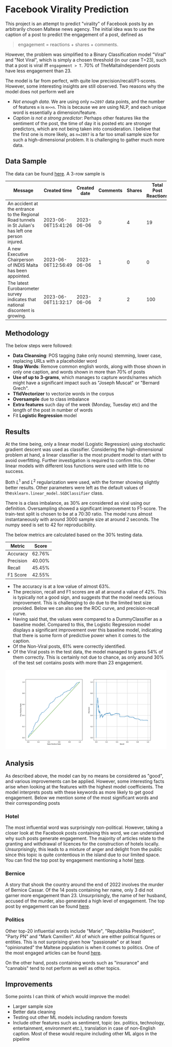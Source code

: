 # Facebook Virality Prediction

This project is an attempt to predict "virality" of Facebook posts by an arbitrarily chosen Maltese news agency. The initial idea was to use the caption of a post to predict the engagement of a post, defined as

> engagement = reactions + shares + comments.

However, the problem was simplified to a Binary Classification model "Viral" and "Not Viral", which is simply a chosen threshold (in our case T=23), such that a post is viral iff `engagement > T`. 70% of TheMaltaIndependent posts have less engagement than 23. 

The model is far from perfect, with quite low precision/recall/F1-scores. However, some interesting insights are still observed. Two reasons why the model does not perform well are
- *Not enough data*. We are using only `n=2897` data points, and the number of features `m` is `m>>n`. This is because we are using NLP, and each unique word is essentially a dimension/feature.
- *Caption is not a strong predictor*: Perhaps other features like the sentiment of the post, the time of day it is posted etc are stronger predictors, which are not being taken into consideration. 
I believe that the first one is more likely, as `n=2897` is a far too small sample size for such a high-dimensional problem. It is challenging to gather much more data. 
## Data Sample
The data can be found [here](https://docs.google.com/spreadsheets/d/1mGNZX6qb7hMnKa9va_cyTjJm-B9RGV225U_JzEZryHw/edit#gid=0). A 3-row sample is

| Message                                                                                              | Created time             | Created date | Comments | Shares | Total Post Reactions | tot_engagement | engagement |
|------------------------------------------------------------------------------------------------------|--------------------------|--------------|----------|--------|----------------------|----------------|------------|
| An accident at the entrance to the Regional Road tunnels in St Julian's has left one person injured. | 2023-06-06T15:41:26 |   2023-06-06 |        0 |      4 |                   19 |             23 |          0 |
| A new Executive Chairperson of INDIS Malta has been appointed.                                       | 2023-06-06T12:56:49 |   2023-06-06 |        1 |      0 |                    0 |              1 |          0 |
| The latest Eurobarometer survey indicates that national discontent is growing.                       | 2023-06-06T11:32:17 |   2023-06-06 |        2 |      2 |                   100 |             104 |          1 |

## Methodology
The below steps were followed:
- **Data Cleansing**: POS tagging (take only nouns) stemming, lower case, replacing URLs with a placeholder word
- **Stop Words**: Remove common english words, along with those shown in only one caption, and words shown in more than 70% of posts
- **Use of up to 3-grams**, which manages to capture words/names which might have a significant impact such as "Joseph Muscat" or "Bernard Grech".
- **TfidVectorizer** to vectorize words in the corpus
-  **Oversample** due to class imbalance
- **Extra features** such day of the week (Monday, Tuesday etc) and the length of the post in number of words
- Fit **Logistic Regression** model
## Results
At the time being, only a linear model (Logistic Regression) using stochastic gradient descent was used as classifier. Considering the high-dimensional problem at hand, a linear classifier is the most prudent model to start with to avoid overfitting. Further investigation is required to confirm this. Other linear models with different loss functions were used with little to no success. 

Both $L^1$ and $L^2$ regularization were used, with the former showing slightly better results. Other parameters were left as the default values of the`sklearn.linear_model.SGDClassifier` class.

There is a class imbalance, as 30% are considered as viral using our definition. Oversampling showed a significant improvement to F1-score. The train-test split is chosen to be at a 70:30 ratio. The model runs almost instantaneously with around 3000 sample size at around 2 seconds. The numpy seed is set to 42 for reproducibility.

The below metrics are calculated based on the 30% testing data.

| Metric | Score  |
|--|--------|
| Accuracy | 62.76% |
| Precision | 40.00% |
| Recall | 45.45% |
| F1 Score | 42.55% |

- The accuracy is at a low value of almost 63%.
- The precision, recall and F1 scores are all at around a value of 42%. This is typically not a good sign, and suggests that the model needs serious improvement. This is challenging to do due to the limited test size provided. Below we can also see the ROC curve, and precision-recall curve. 
- Having said that, the values were compared to a DummyClassifier as a baseline model. Compared to this, the Logistic Regression model displays a significant improvement over this baseline model, indicating that there is some form of predictive power when it comes to the caption.
- Of the Non-Viral posts, 61% were correctly identified.
- Of the Viral posts in the test data, the model managed to guess 54% of them correctly. This is certainly not due to chance, as only around 30% of the test set contains posts with more than 23 engagement. 

![ROC Curve](https://github.com/DylanZammit/Facebook-Virality-Predictor/blob/master/img/ROC.png?raw=true)

## Analysis
As described above, the model can by no means be considered as "good", and various improvements can be applied. However, some interesting facts arise when looking at the features with the highest model coefficients. The model interprets posts with these keywords as more likely to get good engagement. Below we mention some of the most significant words and their corresponding posts 
### Hotel 
The most influential word was surprisingly non-political. However, taking a closer look at the Facebook posts containing this word, we can understand why such posts generate engagement. The majority of articles relate to the granting and withdrawal of licences for the construction of hotels locally. Unsurprisingly, this leads to a mixture of anger and delight from the public since this topic is quite contentious in the island due to our limited space. You can find the top post by engagement mentioning a hotel [here](https://www.facebook.com/597379732408318/posts/563235669156058).
### Bernice
A story that shook the country around the end of 2022 involves the murder of Bernice Cassar. Of the 14 posts containing her name, only 3 did not garner more engagement than 23. Unsurprisingly, the name of her husband, accused of the murder, also generated a high level of engagement. The top post by engagement can be found [here](https://www.facebook.com/597379732408318/posts/590912169721741).
### Politics
Other top-20 influential words include "Marie", "Repubblika President", "Party PN" and "Mark Camilleri". All of which are either political figures or entities. This is not surprising given how "passionate" or at least "opinionated" the Maltese population is when it comes to politics. One of the most engaged articles can be found [here](https://www.facebook.com/597379732408318/videos/573250945002185).

On the other hand, posts containing words such as "insurance" and "cannabis" tend to not perform as well as other topics.
## Improvements
Some points I can think of which would improve the model:
- Larger sample size
- Better data cleaning
- Testing out other ML models including random forests
- Include other features such as sentiment, topic (ex. politics, technology, entertainment, environment etc.), translation in case of non-English caption. Most of these would require including other ML algos in the pipeline
